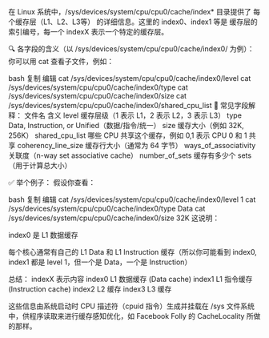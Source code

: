 在 Linux 系统中，/sys/devices/system/cpu/cpu0/cache/index* 目录提供了 每个缓存层（L1、L2、L3等） 的详细信息。这里的 index0、index1 等是 缓存层的索引编号，每一个 indexX 表示一个特定的缓存层。

🔍 各字段的含义（以 /sys/devices/system/cpu/cpu0/cache/index0/ 为例）：
你可以用 cat 查看子文件，例如：

bash
复制
编辑
cat /sys/devices/system/cpu/cpu0/cache/index0/level
cat /sys/devices/system/cpu/cpu0/cache/index0/type
cat /sys/devices/system/cpu/cpu0/cache/index0/size
cat /sys/devices/system/cpu/cpu0/cache/index0/shared_cpu_list
📘 常见字段解释：
文件名	含义
level	缓存层级（1 表示 L1，2 表示 L2，3 表示 L3）
type	Data, Instruction, or Unified（数据/指令/统一）
size	缓存大小（例如 32K, 256K）
shared_cpu_list	哪些 CPU 共享这个缓存，例如 0,1 表示 CPU 0 和 1 共享
coherency_line_size	缓存行大小（通常为 64 字节）
ways_of_associativity	关联度（n-way set associative cache）
number_of_sets	缓存有多少个 sets（用于计算总大小）

✅ 举个例子：
假设你查看：

bash
复制
编辑
cat /sys/devices/system/cpu/cpu0/cache/index0/level
1
cat /sys/devices/system/cpu/cpu0/cache/index0/type
Data
cat /sys/devices/system/cpu/cpu0/cache/index0/size
32K
这说明：

index0 是 L1 数据缓存

每个核心通常有自己的 L1 Data 和 L1 Instruction 缓存（所以你可能看到 index0, index1 都是 level 1，但一个是 Data，一个是 Instruction）

总结：
indexX	表示内容
index0	L1 数据缓存 (Data cache)
index1	L1 指令缓存 (Instruction cache)
index2	L2 缓存
index3	L3 缓存

这些信息由系统启动时 CPU 描述符（cpuid 指令）生成并挂载在 /sys 文件系统中，供程序读取来进行缓存感知优化，如 Facebook Folly 的 CacheLocality 所做的那样。

